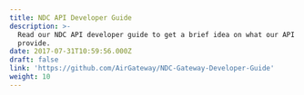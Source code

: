 ```yaml
---
title: NDC API Developer Guide
description: >-
  Read our NDC API developer guide to get a brief idea on what our API can
  provide.
date: 2017-07-31T10:59:56.000Z
draft: false
link: 'https://github.com/AirGateway/NDC-Gateway-Developer-Guide'
weight: 10
---
```


